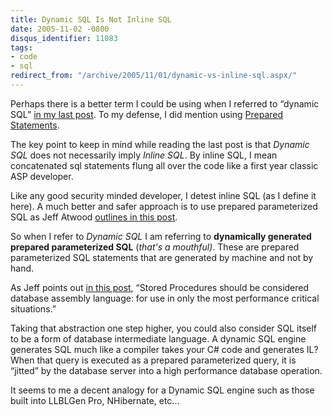 ```yaml
---
title: Dynamic SQL Is Not Inline SQL
date: 2005-11-02 -0800
disqus_identifier: 11083
tags:
- code
- sql
redirect_from: "/archive/2005/11/01/dynamic-vs-inline-sql.aspx/"
---
```


Perhaps there is a better term I could be using when I referred to
“dynamic SQL” [in my last
post](https://haacked.com/archive/2005/11/01/WhereTheProviderModelFallsShort.aspx).
To my defense, I did mention using [Prepared
Statements](http://msdn.microsoft.com/library/default.asp?url=/library/en-us/adosql/adoprg02_97qr.asp).

The key point to keep in mind while reading the last post is that
*Dynamic SQL* does not necessarily imply *Inline SQL*. By inline SQL, I
mean concatenated sql statements flung all over the code like a first
year classic ASP developer.

Like any good security minded developer, I detest inline SQL (as I
define it here). A much better and safer approach is to use prepared
parameterized SQL as Jeff Atwood [outlines in this
post](http://www.codinghorror.com/blog/archives/000275.html).

So when I refer to *Dynamic SQL* I am referring to **dynamically
generated prepared parameterized SQL** (*that's a mouthful)*. These are
prepared parameterized SQL statements that are generated by machine and
not by hand.

As Jeff points out [in this
post](http://www.codinghorror.com/blog/archives/000117.html), “Stored
Procedures should be considered database assembly language: for use in
only the most performance critical situations.”

Taking that abstraction one step higher, you could also consider SQL
itself to be a form of database intermediate language. A dynamic SQL
engine generates SQL much like a compiler takes your C\# code and
generates IL? When that query is executed as a prepared parameterized
query, it is “jitted” by the database server into a high performance
database operation.

It seems to me a decent analogy for a Dynamic SQL engine such as those
built into LLBLGen Pro, NHibernate, etc...


